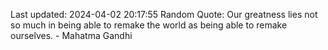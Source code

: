 Last updated: 2024-04-02 20:17:55
Random Quote: Our greatness lies not so much in being able to remake the world as being able to remake ourselves. - Mahatma Gandhi
